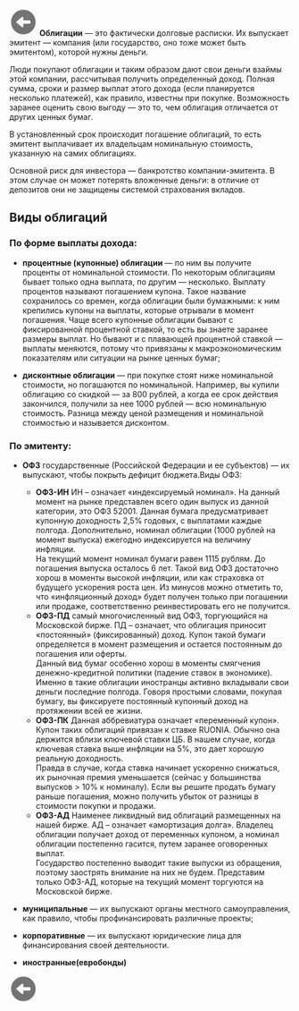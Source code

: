 <a href=./README.md><img src="../img/back.jpg" width="50" height="50" /></a>
**Облигации** — это фактически долговые расписки. Их выпускает эмитент — компания (или государство, оно тоже может быть эмитентом), которой нужны деньги.

Люди покупают облигации и таким образом дают свои деньги взаймы этой компании, рассчитывая получить определенный доход. Полная сумма, сроки и размер выплат этого дохода (если планируется несколько платежей), как правило, известны при покупке. Возможность заранее оценить свою выгоду — это то, чем облигация отличается от других ценных бумаг.

В установленный срок происходит погашение облигаций, то есть эмитент выплачивает их владельцам номинальную стоимость, указанную на самих облигациях.

Основной риск для инвестора — банкротство компании-эмитента. В этом случае он может потерять вложенные деньги: в отличие от депозитов они не защищены системой страхования вкладов.
## Виды облигаций
### По форме выплаты дохода:
* **процентные (купонные) облигации** — по ним вы получите проценты от номинальной стоимости. По некоторым облигациям бывает только одна выплата, по другим — несколько. Выплату процентов называют погашением купона. Такое название сохранилось со времен, когда облигации были бумажными: к ним крепились купоны на выплаты, которые отрывали в момент погашения. Чаще всего купонные облигации бывают с фиксированной процентной ставкой, то есть вы знаете заранее размеры выплат. Но бывают и c плавающей процентной ставкой — выплаты меняются, потому что привязаны к макроэкономическим показателям или ситуации на рынке ценных бумаг;

* **дисконтные облигации** — при покупке стоят ниже номинальной стоимости, но погашаются по номинальной. Например, вы купили облигацию со скидкой — за 800 рублей, а когда ее срок действия закончился, получили за нее 1000 рублей — всю номинальную стоимость. Разница между ценой размещения и номинальной стоимостью и называется дисконтом.

### По эмитенту:
* **ОФЗ** государственные (Российской Федерации и ее субъектов) — их выпускают, чтобы покрыть дефицит бюджета.Виды ОФЗ:
   - **ОФЗ-ИН** ИН – означает «индексируемый номинал». На данный момент на рынке представлен всего один выпуск из данной категории, это ОФЗ 52001. Данная бумага предусматривает купонную доходность 2,5% годовых, с выплатами каждые полгода. Дополнительно, номинал облигации (1000 рублей на момент выпуска) ежегодно индексируется на величину инфляции.<br>На текущий момент номинал бумаги равен 1115 рублям. До погашения выпуска осталось 6 лет. Такой вид ОФЗ достаточно хорош в моменты высокой инфляции, или как страховка от будущего ускорения роста цен. Из минусов можно отметить то, что «инфляционный доход» будет получен только при погашении или продаже, соответственно реинвестировать его не получится.
   - **ОФЗ-ПД** cамый многочисленный вид ОФЗ, торгующийся на Московской бирже. ПД – означает, что облигация приносит «постоянный» (фиксированный) доход. Купон такой бумаги определяется в момент размещения и остается постоянным до погашения или оферты.<br>Данный вид бумаг особенно хорош в моменты смягчения денежно-кредитной политики (падение ставок в экономике). Именно в такие облигации иностранцы активно вкладывали свои деньги последние полгода. Говоря простыми словами, покупая бумагу, вы фиксируете постоянный купонный доход на протяжении всей ее жизни.
   - **ОФЗ-ПК** Данная аббревиатура означает «переменный купон». Купон таких облигаций привязан к ставке RUONIA. Обычно она держится вблизи ключевой ставки ЦБ. В нашем случае, когда ключевая ставка выше инфляции на 5%, это дает хорошую реальную доходность.<br>Правда в случае, когда ставка начинает ускоренно снижаться, их рыночная премия уменьшается (сейчас у большинства выпусков > 10% к номиналу). Если вы решите продать бумагу раньше погашения, можно получить убыток от разницы в стоимости покупки и продажи.
   - **ОФЗ-АД** Наименее ликвидный вид облигаций размещенных на нашей бирже. АД – означает «амортизация долга». Владелец облигации получает доход от переменных купоном, а номинал облигации постепенно гасится, путем заранее оговоренных выплат.<br>Государство постепенно выводит такие выпуски из обращения, поэтому заострять внимание на них не будем. Представим только ОФЗ-АД, которые на текущий момент торгуются на Московской бирже.
* **муниципальные** — их выпускают органы местного самоуправления, как правило, чтобы профинансировать различные проекты;

* **корпоративные** — их выпускают юридические лица для финансирования своей деятельности.
* **иностранные(евробонды)** 


<a href=./README.md><img src="../img/back.jpg" width="50" height="50" /></a>
